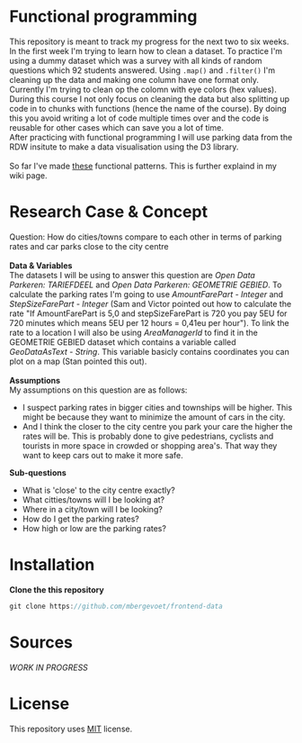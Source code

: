 # Functional programming

This repository is meant to track my progress for the next two to six weeks. In the first week I'm trying to learn how to clean a dataset. To practice I'm using a dummy dataset which was a survey with all kinds of random questions which 92 students answered. Using `.map()` and `.filter()` I'm cleaning up the data and making one column have one format only. Currently I'm trying to clean op the colomn with eye colors (hex values). During this course I not only focus on cleaning the data but also splitting up code in to chunks with functions (hence the name of the course). By doing this you avoid writing a lot of code multiple times over and the code is  reusable for other cases which can save you a lot of time. <br>
After practicing with functional programming I will use parking data from the RDW insitute to make a data visualisation using the D3 library.<br>
<br>
So far I've made [these](https://github.com/mbergevoet/functional-programming/wiki/7.-%F0%9F%A7%BC-Data-Cleaning) functional patterns. This is further explaind in my wiki page.

# Research Case & Concept

Question: How do cities/towns compare to each other in terms of parking rates and car parks close to the city centre <br>
<br>
**Data & Variables** <br>
The datasets I will be using to answer this question are _Open Data Parkeren: TARIEFDEEL_ and _Open Data Parkeren: GEOMETRIE GEBIED_. To calculate the parking rates I'm going to use _AmountFarePart - Integer_ and _StepSizeFarePart - Integer_ (Sam and Victor pointed out how to calculate the rate "If AmountFarePart is 5,0 and stepSizeFarePart is 720 you pay 5EU for 720 minutes which means 5EU per 12 hours = 0,41eu per hour"). To link the rate to a location I will also be using _AreaManagerId_ to find it in the GEOMETRIE GEBIED dataset which contains a variable called _GeoDataAsText - String_. This variable basicly contains coordinates you can plot on a map (Stan pointed this out). <br>
<br>
**Assumptions** <br>
My assumptions on this question are as follows:
* I suspect parking rates in bigger cities and townships will be higher. This might be because they want to minimize the amount of cars in the city.
* And I think the closer to the city centre you park your care the higher the rates will be. This is probably done to give pedestrians, cyclists and tourists in more space in crowded or shopping area's. That way they want to keep cars out to make it more safe.

**Sub-questions**
- What is 'close' to the city centre exactly?
- What citties/towns will I be looking at?
- Where in a city/town will I be looking?
- How do I get the parking rates?
- How high or low are the parking rates?

# Installation

**Clone the this repository** 
```js
git clone https://github.com/mbergevoet/frontend-data
```

# Sources

_WORK IN PROGRESS_

# License

This repository uses [MIT](https://github.com/mbergevoet/iCOV-redesign/blob/master/LICENSE) license.

